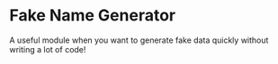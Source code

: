 # Fake Name Generator

A useful module when you want to generate fake data quickly without writing a lot of code!
